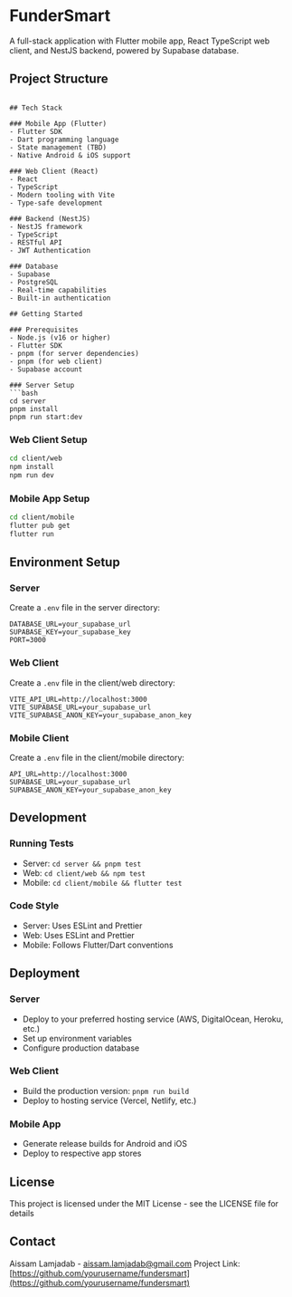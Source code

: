 # FunderSmart

A full-stack application with Flutter mobile app, React TypeScript web client, and NestJS backend, powered by Supabase database.

## Project Structure

```

## Tech Stack

### Mobile App (Flutter)
- Flutter SDK
- Dart programming language
- State management (TBD)
- Native Android & iOS support

### Web Client (React)
- React
- TypeScript
- Modern tooling with Vite
- Type-safe development

### Backend (NestJS)
- NestJS framework
- TypeScript
- RESTful API
- JWT Authentication

### Database
- Supabase
- PostgreSQL
- Real-time capabilities
- Built-in authentication

## Getting Started

### Prerequisites
- Node.js (v16 or higher)
- Flutter SDK
- pnpm (for server dependencies)
- pnpm (for web client)
- Supabase account

### Server Setup
```bash
cd server
pnpm install
pnpm run start:dev
```

### Web Client Setup
```bash
cd client/web
npm install
npm run dev
```

### Mobile App Setup
```bash
cd client/mobile
flutter pub get
flutter run
```

## Environment Setup

### Server
Create a `.env` file in the server directory:
```
DATABASE_URL=your_supabase_url
SUPABASE_KEY=your_supabase_key
PORT=3000
```

### Web Client
Create a `.env` file in the client/web directory:
```
VITE_API_URL=http://localhost:3000
VITE_SUPABASE_URL=your_supabase_url
VITE_SUPABASE_ANON_KEY=your_supabase_anon_key
```

### Mobile Client
Create a `.env` file in the client/mobile directory:
```
API_URL=http://localhost:3000
SUPABASE_URL=your_supabase_url
SUPABASE_ANON_KEY=your_supabase_anon_key
```

## Development

### Running Tests
- Server: `cd server && pnpm test`
- Web: `cd client/web && npm test`
- Mobile: `cd client/mobile && flutter test`

### Code Style
- Server: Uses ESLint and Prettier
- Web: Uses ESLint and Prettier
- Mobile: Follows Flutter/Dart conventions

## Deployment

### Server
- Deploy to your preferred hosting service (AWS, DigitalOcean, Heroku, etc.)
- Set up environment variables
- Configure production database

### Web Client
- Build the production version: `pnpm run build`
- Deploy to hosting service (Vercel, Netlify, etc.)

### Mobile App
- Generate release builds for Android and iOS
- Deploy to respective app stores


## License
This project is licensed under the MIT License - see the LICENSE file for details

## Contact
Aissam Lamjadab - aissam.lamjadab@gmail.com
Project Link: [https://github.com/yourusername/fundersmart](https://github.com/yourusername/fundersmart)
